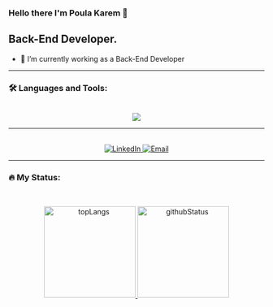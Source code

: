 ### Hello there I'm Poula Karem 👋

## Back-End Developer.
<!--
**Paula-Karem/Paula-Karem** is a ✨ _special_ ✨ repository because its `README.md` (this file) appears on your GitHub profile.

Here are some ideas to get you started:

- 🔭 I’m currently ...
-->
- 🌱 I’m currently working as a Back-End Developer
<!--
- 👯 I’m looking to collaborate on ...
- 🤔 I’m looking for help with ...
- 💬 Ask me about ...
- 📫 How to reach me: ...
- 😄 Pronouns: ...
- ⚡ Fun fact: ...
-->

---

### :hammer_and_wrench: Languages and Tools:
<br>
<div id="languages&tools" align="center">
 
  <a href="https://github.com/poula-karem">
    <img src="https://skillicons.dev/icons?i=js,nodejs,express,git,github,linux,postman" />
  </a>

</div>

---

<br>
<div id="contacts" align="center">

  <a href="https://www.linkedin.com/in/poula-karem">
  <img alt="LinkedIn" src="https://img.shields.io/badge/LinkedIn-blue?style=flat-square&logo=linkedin">
  </a>
<a href="mailto:paulakaremp@gmail.com">
<img alt="Email" src="https://img.shields.io/badge/Email-white?style=flat-square&logo=gmail">
</a>

</div>
 
 ---

### :fire: My Status:
<br>

<p id="status" align="center">

  <a href="https://github.com/poula-karem">
  <img alt="topLangs" height="180em" src="https://github-readme-stats-git-masterrstaa-rickstaa.vercel.app/api/top-langs/?username=Poula-Karem&layout=compact&theme=transparent&show" />
  </a>

  <a href="https://github.com/poula-karem">
  <img alt="githubStatus" height="180em" src="https://github-readme-stats.vercel.app/api?username=Poula-Karem&theme=transparent&show" />
  </a>

  <!-- 
  <a href="https://github.com/poula-karem">
  <img height="180em" src="http://github-readme-streak-stats.herokuapp.com?user=Poula-Karem&theme=transparent&show" />
  </a>
  -->

</p>
